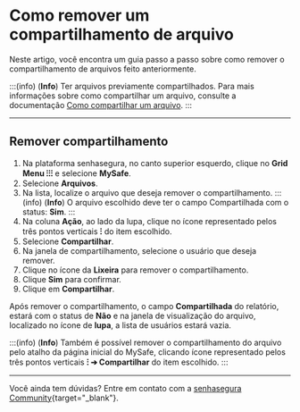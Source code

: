 # Como remover um compartilhamento de arquivo

Neste artigo, você encontra um guia passo a passo sobre como remover o compartilhamento de arquivos feito anteriormente.

:::(info) (**Info**)
Ter arquivos previamente compartilhados. Para mais informações sobre como compartilhar um arquivo, consulte a documentação [Como compartilhar um arquivo](/v3-32/docs/pt/mysafe-file-share).
:::
***
## Remover compartilhamento

1. Na plataforma senhasegura, no canto superior esquerdo, clique no **Grid Menu ⁝⁝⁝** e selecione **MySafe**.
2. Selecione **Arquivos**. 
3. Na lista, localize o arquivo que deseja remover o compartilhamento.
    :::(info) (**Info**)
    O arquivo escolhido deve ter o campo Compartilhada com o status: **Sim**.
    :::
4. Na coluna **Ação**, ao lado da lupa, clique no ícone representado pelos três pontos verticais **⁝** do item escolhido.
5. Selecione **Compartilhar**.
6. Na janela de compartilhamento, selecione o usuário que deseja remover.
7. Clique no ícone da **Lixeira** para remover o compartilhamento.
8. Clique **Sim** para confirmar.
9. Clique em **Compartilhar**.

Após remover o compartilhamento, o campo **Compartilhada** do relatório, estará com o status de **Não** e na janela de visualização do arquivo, localizado no ícone de **lupa**, a lista de usuários estará vazia.

:::(info) (**Info**)
Também é possível remover o compartilhamento do arquivo pelo atalho da página inicial do MySafe, clicando ícone representado pelos três pontos verticais **⁝ ➔ Compartilhar** do item escolhido.
:::
***

Você ainda tem dúvidas? Entre em contato com a  [senhasegura Community](https://community.senhasegura.io/){target="_blank"}.